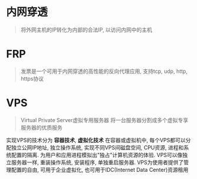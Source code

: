 # 内网穿透
> 将外网主机的IP转化为内部的合法IP, 以访问内网中的主机

# FRP
> 发票是一个可用于内网穿透的高性能的反向代理应用, 支持tcp, udp, http, https协议

# VPS
> Virtual Private Server虚拟专用服务器
> 将一台服务器分割成多个虚拟专享服务器的优质服务

实现VPS的技术分为 **容器技术**, **虚拟化技术**
在容器或虚拟机中, 每个VPS都可以分配独立公网IP地址, 独立操作系统, 实现不同VPS间磁盘空间, CPU资源, 进程和系统配置的隔离. 为用户和应用进程模拟出"独占"计算机资源的体验.
VPS可以像独立服务器一样, 重装操作系统, 安装程序, 单独重启服务器.
VPS为使用者提供了管理配置的自由, 可用于企业虚拟化, 也可用于IDC(Internet Data Center)资源租用
